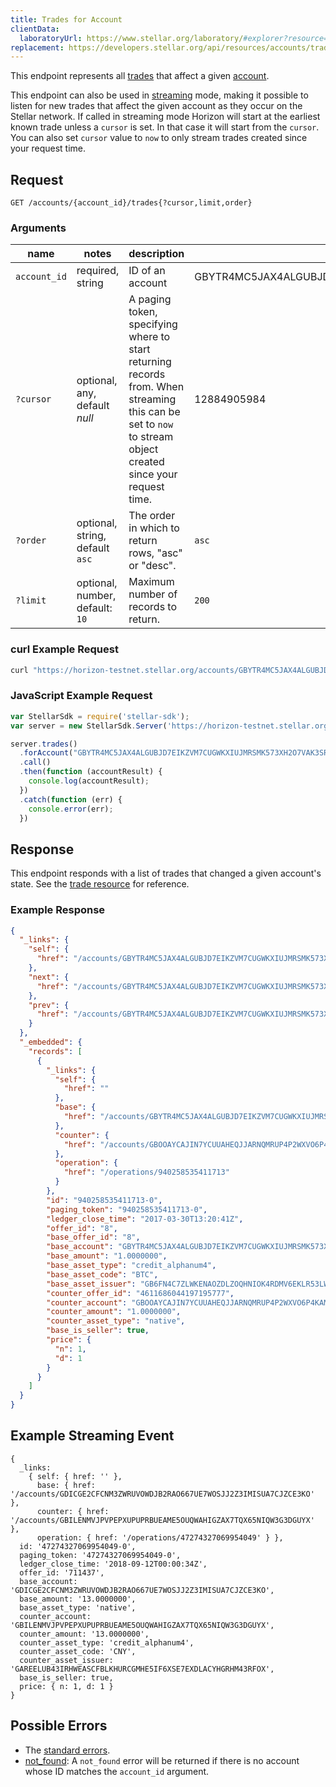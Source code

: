 ```yaml
---
title: Trades for Account
clientData:
  laboratoryUrl: https://www.stellar.org/laboratory/#explorer?resource=trades&endpoint=for_account
replacement: https://developers.stellar.org/api/resources/accounts/trades/
---
```


This endpoint represents all [trades](../resources/trade.md) that affect a given [account](../resources/account.md).

This endpoint can also be used in [streaming](../streaming.md) mode, making it possible to listen for new trades that affect the given account as they occur on the Stellar network.
If called in streaming mode Horizon will start at the earliest known trade unless a `cursor` is set. In that case it will start from the `cursor`. You can also set `cursor` value to `now` to only stream trades created since your request time.

## Request

```
GET /accounts/{account_id}/trades{?cursor,limit,order}
```

### Arguments

| name | notes | description | example |
| ---- | ----- | ----------- | ------- |
| `account_id` | required, string | ID of an account | GBYTR4MC5JAX4ALGUBJD7EIKZVM7CUGWKXIUJMRSMK573XH2O7VAK3SR |
| `?cursor` | optional, any, default _null_ | A paging token, specifying where to start returning records from. When streaming this can be set to `now` to stream object created since your request time. | 12884905984 |
| `?order`  | optional, string, default `asc` | The order in which to return rows, "asc" or "desc". | `asc` |
| `?limit`  | optional, number, default: `10` | Maximum number of records to return. | `200` |

### curl Example Request

```sh
curl "https://horizon-testnet.stellar.org/accounts/GBYTR4MC5JAX4ALGUBJD7EIKZVM7CUGWKXIUJMRSMK573XH2O7VAK3SR/trades?limit=1"
```

### JavaScript Example Request

```javascript
var StellarSdk = require('stellar-sdk');
var server = new StellarSdk.Server('https://horizon-testnet.stellar.org');

server.trades()
  .forAccount("GBYTR4MC5JAX4ALGUBJD7EIKZVM7CUGWKXIUJMRSMK573XH2O7VAK3SR")
  .call()
  .then(function (accountResult) {
    console.log(accountResult);
  })
  .catch(function (err) {
    console.error(err);
  })
```


## Response

This endpoint responds with a list of trades that changed a given account's state. See the [trade resource](../resources/trade.md) for reference.

### Example Response
```json
{
  "_links": {
    "self": {
      "href": "/accounts/GBYTR4MC5JAX4ALGUBJD7EIKZVM7CUGWKXIUJMRSMK573XH2O7VAK3SR/trades?cursor=\u0026limit=1\u0026order=asc"
    },
    "next": {
      "href": "/accounts/GBYTR4MC5JAX4ALGUBJD7EIKZVM7CUGWKXIUJMRSMK573XH2O7VAK3SR/trades?cursor=940258535411713-0\u0026limit=1\u0026order=asc"
    },
    "prev": {
      "href": "/accounts/GBYTR4MC5JAX4ALGUBJD7EIKZVM7CUGWKXIUJMRSMK573XH2O7VAK3SR/trades?cursor=940258535411713-0\u0026limit=1\u0026order=desc"
    }
  },
  "_embedded": {
    "records": [
      {
        "_links": {
          "self": {
            "href": ""
          },
          "base": {
            "href": "/accounts/GBYTR4MC5JAX4ALGUBJD7EIKZVM7CUGWKXIUJMRSMK573XH2O7VAK3SR"
          },
          "counter": {
            "href": "/accounts/GBOOAYCAJIN7YCUUAHEQJJARNQMRUP4P2WXVO6P4KAMAB27NGA3CYTZU"
          },
          "operation": {
            "href": "/operations/940258535411713"
          }
        },
        "id": "940258535411713-0",
        "paging_token": "940258535411713-0",
        "ledger_close_time": "2017-03-30T13:20:41Z",
        "offer_id": "8",
        "base_offer_id": "8",
        "base_account": "GBYTR4MC5JAX4ALGUBJD7EIKZVM7CUGWKXIUJMRSMK573XH2O7VAK3SR",
        "base_amount": "1.0000000",
        "base_asset_type": "credit_alphanum4",
        "base_asset_code": "BTC",
        "base_asset_issuer": "GB6FN4C7ZLWKENAOZDLZOQHNIOK4RDMV6EKLR53LWCHEBR6LVXOEKDZH",
        "counter_offer_id": "4611686044197195777",
        "counter_account": "GBOOAYCAJIN7YCUUAHEQJJARNQMRUP4P2WXVO6P4KAMAB27NGA3CYTZU",
        "counter_amount": "1.0000000",
        "counter_asset_type": "native",
        "base_is_seller": true,
        "price": {
          "n": 1,
          "d": 1
        }
      }
    ]
  }
}
```

## Example Streaming Event
```
{ 
  _links: 
    { self: { href: '' },
      base: { href: '/accounts/GDICGE2CFCNM3ZWRUVOWDJB2RAO667UE7WOSJJ2Z3IMISUA7CJZCE3KO' },
      counter: { href: '/accounts/GBILENMVJPVPEPXUPUPRBUEAME5OUQWAHIGZAX7TQX65NIQW3G3DGUYX' },
      operation: { href: '/operations/47274327069954049' } },
  id: '47274327069954049-0',
  paging_token: '47274327069954049-0',
  ledger_close_time: '2018-09-12T00:00:34Z',
  offer_id: '711437',
  base_account: 'GDICGE2CFCNM3ZWRUVOWDJB2RAO667UE7WOSJJ2Z3IMISUA7CJZCE3KO',
  base_amount: '13.0000000',
  base_asset_type: 'native',
  counter_account: 'GBILENMVJPVPEPXUPUPRBUEAME5OUQWAHIGZAX7TQX65NIQW3G3DGUYX',
  counter_amount: '13.0000000',
  counter_asset_type: 'credit_alphanum4',
  counter_asset_code: 'CNY',
  counter_asset_issuer: 'GAREELUB43IRHWEASCFBLKHURCGMHE5IF6XSE7EXDLACYHGRHM43RFOX',
  base_is_seller: true,
  price: { n: 1, d: 1 } 
}
```

## Possible Errors

- The [standard errors](../errors.md#Standard-Errors).
- [not_found](../errors/not-found.md): A `not_found` error will be returned if there is no account whose ID matches the `account_id` argument.
